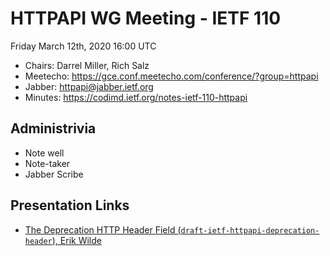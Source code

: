 # HTTPAPI WG Meeting - IETF 110

Friday March 12th, 2020 16:00 UTC

* Chairs: Darrel Miller, Rich Salz
* Meetecho: https://gce.conf.meetecho.com/conference/?group=httpapi
* Jabber: httpapi@jabber.ietf.org
* Minutes: https://codimd.ietf.org/notes-ietf-110-httpapi


## Administrivia

- Note well
- Note-taker
- Jabber Scribe

## Presentation Links

- [The Deprecation HTTP Header Field (`draft-ietf-httpapi-deprecation-header`), Erik Wilde](http://dret.net/lectures/ietf-110/#deprecation)

